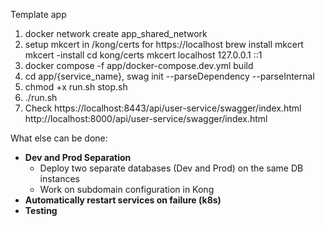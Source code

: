 Template app

1) docker network create app_shared_network
2) setup mkcert in /kong/certs for https://localhost
brew install mkcert
mkcert -install
cd kong/certs
mkcert localhost 127.0.0.1 ::1
3) docker compose -f app/docker-compose.dev.yml build
4) cd app/{service_name}, swag init --parseDependency --parseInternal
5) chmod +x run.sh stop.sh
6) ./run.sh
7) Check
https://localhost:8443/api/user-service/swagger/index.html
http://localhost:8000/api/user-service/swagger/index.html


What else can be done:
- **Dev and Prod Separation**
    - Deploy two separate databases (Dev and Prod) on the same DB instances
    - Work on subdomain configuration in Kong
- **Automatically restart services on failure (k8s)**
- **Testing**
